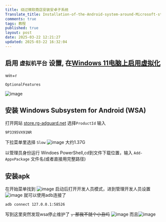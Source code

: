 ```yaml
---
title: 绕过微软商店安装安卓子系统
Translate_title: Installation-of-the-Android-system-around-Microsoft-stores
comments: true
tags: 教程
published: true
layout: post
date: 2025-03-22 12:21:27
updated: 2025-03-22 16:32:04
---
```

## 启用 `虚拟机平台` 设置, 在[Windows 11电脑上启用虚拟化](https://support.microsoft.com/zh-cn/windows/%E5%9C%A8-windows-%E4%B8%8A%E5%90%AF%E7%94%A8%E8%99%9A%E6%8B%9F%E5%8C%96-c5578302-6e43-4b4b-a449-8ced115f58e1)

win+r
```
OptionalFeatures
```
![image](https://img.zmal.top/old/image.26ln5h96r8.png)
<!-- more -->
## 安装 Windows Subsystem for Android (WSA)
打开网站 [store.rg-adguard.net](https://store.rg-adguard.net/)
选择`ProductId`
输入
```
9P3395VX91NR
```
下拉菜单里选择 `Slow`
![image](https://img.zmal.top/old/image.7zqlerzgtf.jpg)
大约1.37G  

以管理员身份运行 Windoes PowerShell,cd到文件下载位置，输入 `Add-AppxPackage` 文件名(或者直接用完整路径)

## 安装apk
在开始菜单找到
![image](https://img.zmal.top/old/image.7zqles5hhb.jpg)
启动后打开开发人员模式，进到管理开发人员设置
![image](https://img.zmal.top/old/image.1vytcc8deb.jpg)
就可以使用adb连接了
```
adb connect 127.0.0.1:58526
```

写到这里突然发现wsa停止维护了 ~~，那我不就个小丑吗~~
![image](https://img.zmal.top/old/image.361qivwqrl.jpg)
而且![image](https://img.zmal.top/old/image.83a7cqbfd1.jpg)
